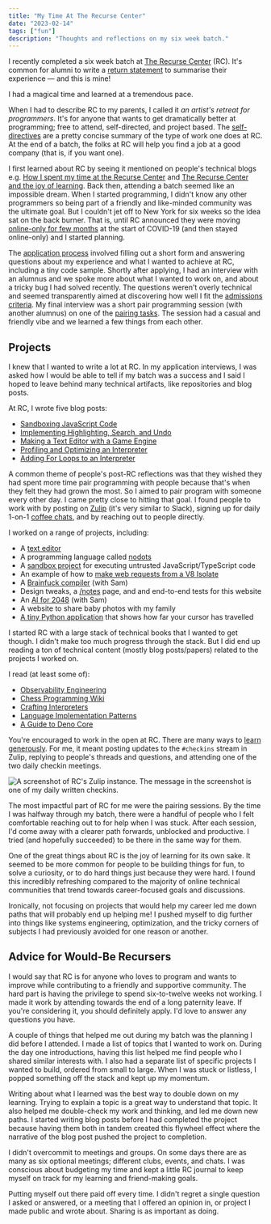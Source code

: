 ```yaml
---
title: "My Time At The Recurse Center"
date: "2023-02-14"
tags: ["fun"]
description: "Thoughts and reflections on my six week batch."
---
```


I recently completed a six week batch at [The Recurse Center](https://www.recurse.com/about) (RC). It's common for alumni to write a [return statement](https://www.google.com/search?q=recurse+center+return+statement) to summarise their experience — and this is mine!

I had a magical time and learned at a tremendous pace.

When I had to describe RC to my parents, I called it *an artist's retreat for programmers*. It's for anyone that wants to get dramatically better at programming; free to attend, self-directed, and project based. The [self-directives](https://www.recurse.com/self-directives) are a pretty concise summary of the type of work one does at RC. At the end of a batch, the folks at RC will help you find a job at a good company (that is, if you want one).

I first learned about RC by seeing it mentioned on people's technical blogs e.g. [How I spent my time at the Recurse Center](https://jvns.ca/blog/2017/09/17/how-i-spent-my-time-at-the-recurse-center/) and [The Recurse Center and the joy of learning](https://martin.kleppmann.com/2015/10/11/recurse-center-joy-of-learning.html). Back then, attending a batch seemed like an impossible dream. When I started programming, I didn't know any other programmers so being part of a friendly and like-minded community was the ultimate goal. But I couldn't jet off to New York for six weeks so the idea sat on the back burner. That is, until RC announced they were moving [online-only for few months](https://www.recurse.com/blog/152-RC-is-online-only-until-at-least-May) at the start of COVID-19 (and then stayed online-only) and I started planning.

The [application process](https://www.recurse.com/apply) involved filling out a short form and answering questions about my experience and what I wanted to achieve at RC, including a tiny code sample. Shortly after applying, I had an interview with an alumnus and we spoke more about what I wanted to work on, and about a tricky bug I had solved recently. The questions weren't overly technical and seemed transparently aimed at discovering how well I fit the [admissions criteria](https://www.recurse.com/what-we-look-for). My final interview was a short pair programming session (with another alumnus) on one of the [pairing tasks](https://www.recurse.com/pairing-tasks). The session had a casual and friendly vibe and we learned a few things from each other.

## Projects

I knew that I wanted to write a lot at RC. In my application interviews, I was asked how I would be able to tell if my batch was a success and I said I hoped to leave behind many technical artifacts, like repositories and blog posts.

At RC, I wrote five blog posts:

- [Sandboxing JavaScript Code](https://healeycodes.com/sandboxing-javascript-code)
- [Implementing Highlighting, Search, and Undo](https://healeycodes.com/implementing-highlighting-search-and-undo)
- [Making a Text Editor with a Game Engine](https://healeycodes.com/making-a-text-editor-with-a-game-engine)
- [Profiling and Optimizing an Interpreter](https://healeycodes.com/profiling-and-optimizing-an-interpreter)
- [Adding For Loops to an Interpreter](https://healeycodes.com/adding-for-loops-to-an-interpreter)

A common theme of people's post-RC reflections was that they wished they had spent more time pair programming with people because that's when they felt they had grown the most. So I aimed to pair program with someone every other day. I came pretty close to hitting that goal. I found people to work with by posting on [Zulip](https://www.recurse.com/blog/112-how-rc-uses-zulip) (it's very similar to Slack), signing up for daily 1-on-1 [coffee chats](https://www.recurse.com/manual#sub-sec-during-rc), and by reaching out to people directly.

I worked on a range of projects, including:

- A [text editor](https://github.com/healeycodes/noter)
- A programming language called [nodots](https://github.com/healeycodes/nodots-lang)
- A [sandbox project](https://github.com/healeycodes/deno-script-sandbox) for executing untrusted JavaScript/TypeScript code
- An example of how to [make web requests from a V8 Isolate](https://github.com/healeycodes/deno-isolate-web-request)
- A [Brainfuck compiler](https://git.sr.ht/~sgeisenh/bfcomp/tree) (with Sam)
- Design tweaks, a [/notes](https://healeycodes.com/notes) page, and and end-to-end tests for this website
- An [AI for 2048](https://github.com/sgeisenh/2048ai) (with Sam)
- A website to share baby photos with my family
- [A tiny Python application](https://github.com/healeycodes/cursor-travel-tracker) that shows how far your cursor has travelled

I started RC with a large stack of technical books that I wanted to get though. I didn't make too much progress through the stack. But I did end up reading a ton of technical content (mostly blog posts/papers) related to the projects I worked on.

I read (at least some of):

- [Observability Engineering](https://www.oreilly.com/library/view/observability-engineering/9781492076438/)
- [Chess Programming Wiki](https://www.chessprogramming.org/Main_Page)
- [Crafting Interpreters](https://craftinginterpreters.com/)
- [Language Implementation Patterns](https://pragprog.com/titles/tpdsl/language-implementation-patterns/)
- [A Guide to Deno Core](https://denolib.gitbook.io/guide/)

You're encouraged to work in the open at RC. There are many ways to [learn generously](twitter.com/recursecenter/status/1489700666062876683). For me, it meant posting updates to the `#checkins` stream in Zulip, replying to people's threads and questions, and attending one of the two daily checkin meetings.

![A screenshot of RC's Zulip instance. The message in the screenshot is one of my daily written checkins.](zulip.png)

The most impactful part of RC for me were the pairing sessions. By the time I was halfway through my batch, there were a handful of people who I felt comfortable reaching out to for help when I was stuck. After each session, I'd come away with a clearer path forwards, unblocked and productive. I tried (and hopefully succeeded) to be there in the same way for them.

One of the great things about RC is the joy of learning for its own sake. It seemed to be more common for people to be building things for fun, to solve a curiosity, or to do hard things just because they were hard. I found this incredibly refreshing compared to the majority of online technical communities that trend towards career-focused goals and discussions.

Ironically, not focusing on projects that would help my career led me down paths that will probably end up helping me! I pushed myself to dig further into things like systems engineering, optimization, and the tricky corners of subjects I had previously avoided for one reason or another.

## Advice for Would-Be Recursers

I would say that RC is for anyone who loves to program and wants to improve while contributing to a friendly and supportive community. The hard part is having the privilege to spend six-to-twelve weeks not working. I made it work by attending towards the end of a long paternity leave. If you're considering it, you should definitely apply. I'd love to answer any questions you have.

A couple of things that helped me out during my batch was the planning I did before I attended. I made a list of topics that I wanted to work on. During the day one introductions, having this list helped me find people who I shared similar interests with. I also had a separate list of specific projects I wanted to build, ordered from small to large. When I was stuck or listless, I popped something off the stack and kept up my momentum.

Writing about what I learned was the best way to double down on my learning. Trying to explain a topic is a great way to understand that topic. It also helped me double-check my work and thinking, and led me down new paths. I started writing blog posts before I had completed the project because having them both in tandem created this flywheel effect where the narrative of the blog post pushed the project to completion.

I didn't overcommit to meetings and groups. On some days there are as many as six optional meetings; different clubs, events, and chats. I was conscious about budgeting my time and kept a little RC journal to keep myself on track for my learning and friend-making goals.

Putting myself out there paid off every time. I didn't regret a single question I asked or answered, or a meeting that I offered an opinion in, or project I made public and wrote about. Sharing is as important as doing.
